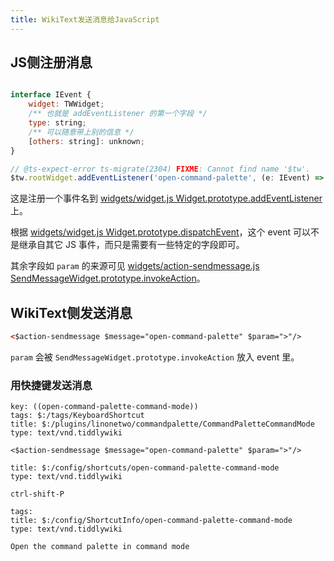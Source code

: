 ```yaml
---
title: WikiText发送消息给JavaScript
---
```


## JS侧注册消息

```js

interface IEvent {
	widget: TWWidget;
	/** 也就是 addEventListener 的第一个字段 */
	type: string;
	/** 可以随意带上别的信息 */
	[others: string]: unknown;
}

// @ts-expect-error ts-migrate(2304) FIXME: Cannot find name '$tw'.
$tw.rootWidget.addEventListener('open-command-palette', (e: IEvent) => this.openPalette(e));
```

这是注册一个事件名到 [widgets/widget.js Widget.prototype.addEventListener](https://github.com/Jermolene/TiddlyWiki5/blob/3094e062366830bdecfb91e3d852667fa951dc50/core/modules/widgets/widget.js#L439) 上。

根据 [widgets/widget.js Widget.prototype.dispatchEvent](https://github.com/Jermolene/TiddlyWiki5/blob/3094e062366830bdecfb91e3d852667fa951dc50/core/modules/widgets/widget.js#L455)，这个 event 可以不是继承自其它 JS 事件，而只是需要有一些特定的字段即可。

其余字段如 `param` 的来源可见 [widgets/action-sendmessage.js SendMessageWidget.prototype.invokeAction](https://github.com/Jermolene/TiddlyWiki5/blob/ac022ec79f05715f62fd8382ebb6b49cd1c8f960/core/modules/widgets/action-sendmessage.js#L76)。

## WikiText侧发送消息

```html
<$action-sendmessage $message="open-command-palette" $param=">"/>
```

`param` 会被 `SendMessageWidget.prototype.invokeAction` 放入 event 里。

### 用快捷键发送消息

```tw
key: ((open-command-palette-command-mode))
tags: $:/tags/KeyboardShortcut
title: $:/plugins/linonetwo/commandpalette/CommandPaletteCommandMode
type: text/vnd.tiddlywiki

<$action-sendmessage $message="open-command-palette" $param=">"/>
```

```tw
title: $:/config/shortcuts/open-command-palette-command-mode
type: text/vnd.tiddlywiki

ctrl-shift-P
```

```tw
tags:
title: $:/config/ShortcutInfo/open-command-palette-command-mode
type: text/vnd.tiddlywiki

Open the command palette in command mode
```
